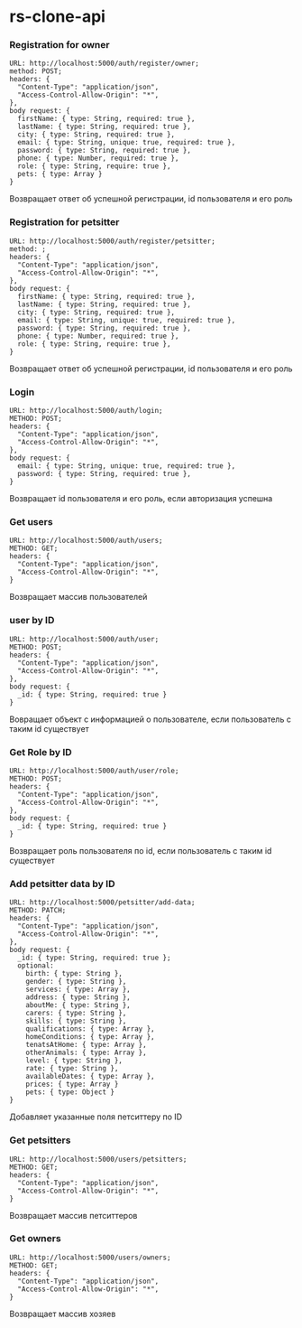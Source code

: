 # rs-clone-api

### Registration for owner

``` 
URL: http://localhost:5000/auth/register/owner;
method: POST;
headers: {
  "Content-Type": "application/json",
  "Access-Control-Allow-Origin": "*",
},
body request: {
  firstName: { type: String, required: true },
  lastName: { type: String, required: true },
  city: { type: String, required: true },
  email: { type: String, unique: true, required: true },
  password: { type: String, required: true },
  phone: { type: Number, required: true },
  role: { type: String, require: true },
  pets: { type: Array }
} 
```
Возвращает ответ об успешной регистрации, id пользователя и его роль

### Registration for petsitter
``` 
URL: http://localhost:5000/auth/register/petsitter;
method: ;
headers: {
  "Content-Type": "application/json",
  "Access-Control-Allow-Origin": "*",
},
body request: {
  firstName: { type: String, required: true },
  lastName: { type: String, required: true },
  city: { type: String, required: true },
  email: { type: String, unique: true, required: true },
  password: { type: String, required: true },
  phone: { type: Number, required: true },
  role: { type: String, require: true },
}
```
Возвращает ответ об успешной регистрации, id пользователя и его роль

### Login
```
URL: http://localhost:5000/auth/login;
METHOD: POST;
headers: {
  "Content-Type": "application/json",
  "Access-Control-Allow-Origin": "*",
},
body request: {
  email: { type: String, unique: true, required: true },
  password: { type: String, required: true },
}
```
Возвращает id пользователя и его роль, если авторизация успешна

### Get users
```
URL: http://localhost:5000/auth/users;
METHOD: GET;
headers: {
  "Content-Type": "application/json",
  "Access-Control-Allow-Origin": "*",
}
```
Возвращает массив пользователей

###   user by ID
```
URL: http://localhost:5000/auth/user;
METHOD: POST;
headers: {
  "Content-Type": "application/json",
  "Access-Control-Allow-Origin": "*",
},
body request: {
  _id: { type: String, required: true }
}
```
Вовращает объект с информацией о пользователе, если пользователь с таким id существует

### Get Role by ID
```
URL: http://localhost:5000/auth/user/role;
METHOD: POST;
headers: {
  "Content-Type": "application/json",
  "Access-Control-Allow-Origin": "*",
},
body request: {
  _id: { type: String, required: true }
}
```
Возвращает роль пользователя по id, если пользователь с таким id существует

### Add petsitter data by ID
```
URL: http://localhost:5000/petsitter/add-data;
METHOD: PATCH;
headers: {
  "Content-Type": "application/json",
  "Access-Control-Allow-Origin": "*",
},
body request: {
  _id: { type: String, required: true };
  optional: 
    birth: { type: String },
    gender: { type: String },
    services: { type: Array },
    address: { type: String },
    aboutMe: { type: String },
    carers: { type: String },
    skills: { type: String },
    qualifications: { type: Array },
    homeConditions: { type: Array },
    tenatsAtHome: { type: Array },
    otherAnimals: { type: Array },
    level: { type: String },
    rate: { type: String },
    availableDates: { type: Array },
    prices: { type: Array }
    pets: { type: Object }
}
```
Добавляет указанные поля петситтеру по ID

### Get petsitters
```
URL: http://localhost:5000/users/petsitters;
METHOD: GET;
headers: {
  "Content-Type": "application/json",
  "Access-Control-Allow-Origin": "*",
}
```
Возвращает массив петситтеров

### Get owners
```
URL: http://localhost:5000/users/owners;
METHOD: GET;
headers: {
  "Content-Type": "application/json",
  "Access-Control-Allow-Origin": "*",
}
```
Возвращает массив хозяев
